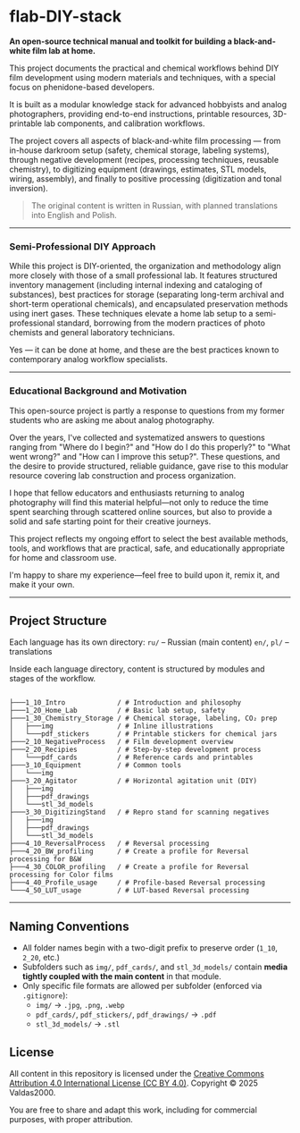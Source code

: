 # flab-DIY-stack

**An open-source technical manual and toolkit for building a black-and-white film lab at home.**

This project documents the practical and chemical workflows behind DIY film development using 
modern materials and techniques, with a special focus on phenidone-based developers.

It is built as a modular knowledge stack for advanced hobbyists and analog photographers, 
providing end-to-end instructions, printable resources, 3D-printable lab components, and calibration workflows.

The project covers all aspects of black-and-white film processing — from in-house darkroom setup (safety, 
chemical storage, labeling systems), through negative development (recipes, processing techniques, 
reusable chemistry), to digitizing equipment (drawings, estimates, STL models, wiring, assembly), 
and finally to positive processing (digitization and tonal inversion).

> The original content is written in Russian, with planned translations into English and Polish.

---

### Semi-Professional DIY Approach

While this project is DIY-oriented, the organization and methodology align more closely 
with those of a small professional lab. It features structured inventory management (including 
internal indexing and cataloging of substances), best practices for storage (separating long-term 
archival and short-term operational chemicals), and encapsulated preservation methods using inert gases. 
These techniques elevate a home lab setup to a semi-professional standard, borrowing from the modern 
practices of photo chemists and general laboratory technicians.

Yes — it can be done at home, and these are the best practices known to contemporary analog workflow specialists.

---

### Educational Background and Motivation

This open-source project is partly a response to questions from my former students who are asking me about analog photography.

Over the years, I've collected and systematized answers to questions ranging from "Where do I begin?" 
and "How do I do this properly?" to "What went wrong?" and "How can I improve this setup?". 
These questions, and the desire to provide structured, reliable guidance, gave rise to this modular 
resource covering lab construction and process organization.

I hope that fellow educators and enthusiasts returning to analog photography will find this material 
helpful—not only to reduce the time spent searching through scattered online sources, but also to provide 
a solid and safe starting point for their creative journeys.

This project reflects my ongoing effort to select the best available methods, tools, and workflows 
that are practical, safe, and educationally appropriate for home and classroom use. 

I'm happy to share my experience—feel free to build upon it, remix it, and make it your own.


---

## Project Structure

Each language has its own directory: 
`ru/` – Russian (main content) 
`en/`, `pl/` – translations

Inside each language directory, content is structured by modules and stages of the workflow.
```

├───1_10_Intro             / # Introduction and philosophy
├───1_20_Home_Lab          / # Basic lab setup, safety
├───1_30_Chemistry_Storage / # Chemical storage, labeling, CO₂ prep
│   ├───img                / # Inline illustrations
│   └───pdf_stickers       / # Printable stickers for chemical jars
├───2_10_NegativeProcess   / # Film development overview
├───2_20_Recipies          / # Step-by-step development process
│   └───pdf_cards          / # Reference cards and printables
├───3_10_Equipment         / # Common tools
│   └───img
├───3_20_Agitator          / # Horizontal agitation unit (DIY)
│   ├───img
│   ├───pdf_drawings
│   └───stl_3d_models
├───3_30_DigitizingStand   / # Repro stand for scanning negatives
│   ├───img
│   ├───pdf_drawings
│   └───stl_3d_models
├───4_10_ReversalProcess   / # Reversal processing
├───4_20_BW_profiling      / # Create a profile for Reversal processing for B&W
├───4_30_COLOR_profiling   / # Create a profile for Reversal processing for Color films
├───4_40_Profile_usage     / # Profile-based Reversal processing
└───4_50_LUT_usage         / # LUT-based Reversal processing
```

---

## Naming Conventions

- All folder names begin with a two-digit prefix to preserve order (`1_10`, `2_20`, etc.)
- Subfolders such as `img/`, `pdf_cards/`, and `stl_3d_models/` 
contain **media tightly coupled with the main content** in that module.
- Only specific file formats are allowed per subfolder (enforced via `.gitignore`):
  - `img/` → `.jpg`, `.png`, `.webp`
  - `pdf_cards/`, `pdf_stickers/`, `pdf_drawings/` → `.pdf`
  - `stl_3d_models/` → `.stl`


## License

All content in this repository is licensed under the [Creative Commons Attribution 4.0 International License (CC BY 4.0)](https://creativecommons.org/licenses/by/4.0/). 
Copyright © 2025 Valdas2000.

You are free to share and adapt this work, including for commercial purposes, with proper attribution.

